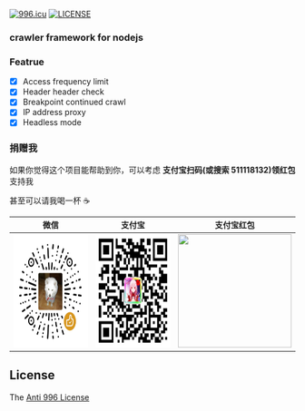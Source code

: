 [![996.icu](https://img.shields.io/badge/link-996.icu-red.svg)](https://996.icu)
[![LICENSE](https://img.shields.io/badge/license-Anti%20996-blue.svg)](https://github.com/996icu/996.ICU/blob/master/LICENSE)

### crawler framework for nodejs

### Featrue

- [x] Access frequency limit
- [x] Header header check
- [x] Breakpoint continued crawl
- [x] IP address proxy
- [x] Headless mode

### 捐赠我

如果你觉得这个项目能帮助到你，可以考虑 **支付宝扫码(或搜索 511118132)领红包** 支持我

甚至可以请我喝一杯 ☕️

| 微信                                                                                                     | 支付宝                                                                                                   | 支付宝红包                                                                                                   |
| -------------------------------------------------------------------------------------------------------- | -------------------------------------------------------------------------------------------------------- | ------------------------------------------------------------------------------------------------------------ |
| <img src="https://github.com/axetroy/blog/raw/master/public/donate/wechat.png" width="200" height="200"> | <img src="https://github.com/axetroy/blog/raw/master/public/donate/alipay.png" width="200" height="200"> | <img src="https://github.com/axetroy/blog/raw/master/public/donate/alipay-red.png" width="200" height="200"> |

## License

The [Anti 996 License](https://github.com/axetroy/vscode-npm-import-package-version/blob/master/LICENSE)